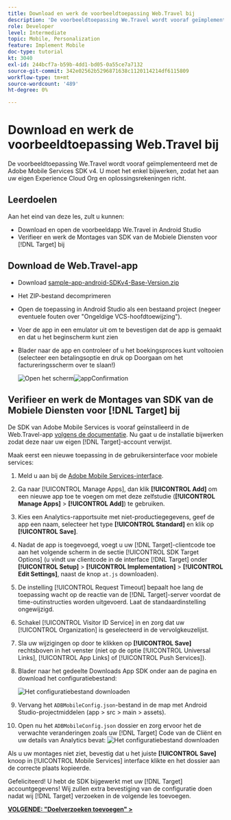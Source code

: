 ```yaml
---
title: Download en werk de voorbeeldtoepassing Web.Travel bij
description: 'De voorbeeldtoepassing We.Travel wordt vooraf geïmplementeerd met de Adobe Mobile Services SDK v4. U moet het enkel bijwerken zodat het aan uw eigen Experience Cloud Org en oplossingsrekeningen richt.   '
role: Developer
level: Intermediate
topic: Mobile, Personalization
feature: Implement Mobile
doc-type: tutorial
kt: 3040
exl-id: 244bcf7a-b59b-4dd1-bd05-0a55ce7a7132
source-git-commit: 342e02562b5296871638c1120114214df6115809
workflow-type: tm+mt
source-wordcount: '489'
ht-degree: 0%

---
```


# Download en werk de voorbeeldtoepassing Web.Travel bij

De voorbeeldtoepassing We.Travel wordt vooraf geïmplementeerd met de Adobe Mobile Services SDK v4. U moet het enkel bijwerken, zodat het aan uw eigen Experience Cloud Org en oplossingsrekeningen richt.

## Leerdoelen

Aan het eind van deze les, zult u kunnen:

* Download en open de voorbeeldapp We.Travel in Android Studio
* Verifieer en werk de Montages van SDK van de Mobiele Diensten voor [!DNL Target] bij

## Download de Web.Travel-app

* Download [sample-app-android-SDKv4-Base-Version.zip](assets/sample-app-android-SDKv4-Base-Version.zip)
* Het ZIP-bestand decomprimeren
* Open de toepassing in Android Studio als een bestaand project (negeer eventuele fouten over &quot;Ongeldige VCS-hoofdtoewijzing&quot;).
* Voer de app in een emulator uit om te bevestigen dat de app is gemaakt en dat u het beginscherm kunt zien
* Blader naar de app en controleer of u het boekingsproces kunt voltooien (selecteer een betalingsoptie en druk op Doorgaan om het factureringsscherm over te slaan!)

   ![Open het scherm ](assets/wetravel_homeScreen.png)![appConfirmation](assets/wetravel_confirmationScreen.png)

## Verifieer en werk de Montages van SDK van de Mobiele Diensten voor [!DNL Target] bij

De SDK van Adobe Mobile Services is vooraf geïnstalleerd in de Web.Travel-app [volgens de documentatie](https://experienceleague.adobe.com/docs/mobile-services/android/getting-started-android/requirements.html?lang=en). Nu gaat u de installatie bijwerken zodat deze naar uw eigen [!DNL Target]-account verwijst.

Maak eerst een nieuwe toepassing in de gebruikersinterface voor mobiele services:

1. Meld u aan bij de [Adobe Mobile Services-interface](https://mobilemarketing.adobe.com/).
1. Ga naar [!UICONTROL Manage Apps], dan klik **[!UICONTROL Add]** om een nieuwe app toe te voegen om met deze zelfstudie (**[!UICONTROL Manage Apps]** > **[!UICONTROL Add]**) te gebruiken.
1. Kies een Analytics-rapportsuite met niet-productiegegevens, geef de app een naam, selecteer het type **[!UICONTROL Standard]** en klik op **[!UICONTROL Save]**.
1. Nadat de app is toegevoegd, voegt u uw [!DNL Target]-clientcode toe aan het volgende scherm in de sectie [!UICONTROL SDK Target Options] (u vindt uw clientcode in de interface [!DNL Target] onder **[!UICONTROL Setup]** > **[!UICONTROL Implementation]** > **[!UICONTROL Edit Settings]**, naast de knop `at.js` downloaden).
1. De instelling [!UICONTROL Request Timeout] bepaalt hoe lang de toepassing wacht op de reactie van de [!DNL Target]-server voordat de time-outinstructies worden uitgevoerd. Laat de standaardinstelling ongewijzigd.
1. Schakel [!UICONTROL Visitor ID Service] in en zorg dat uw [!UICONTROL Organization] is geselecteerd in de vervolgkeuzelijst.
1. Sla uw wijzigingen op door te klikken op **[!UICONTROL Save]** rechtsboven in het venster (niet op de optie [!UICONTROL Universal Links], [!UICONTROL App Links] of [!UICONTROL Push Services]).
1. Blader naar het gedeelte Downloads App SDK onder aan de pagina en download het configuratiebestand:

   ![Het configuratiebestand downloaden](assets/config_file.jpg)

1. Vervang het `ADBMobileConfig.json`-bestand in de map met Android Studio-projectmiddelen (app > src > main > assets).

1. Open nu het `ADBMobileConfig.json` dossier en zorg ervoor het de verwachte veranderingen zoals uw [!DNL Target] Code van de Cliënt en uw details van Analytics bevat:
   ![Het configuratiebestand downloaden](assets/client_code.jpg)

Als u uw montages niet ziet, bevestig dat u het juiste **[!UICONTROL Save]** knoop in [!UICONTROL Mobile Services] interface klikte en het dossier aan de correcte plaats kopieerde.

Gefeliciteerd! U hebt de SDK bijgewerkt met uw [!DNL Target] accountgegevens! Wij zullen extra bevestiging van de configuratie doen nadat wij [!DNL Target] verzoeken in de volgende les toevoegen.

**[VOLGENDE: &quot;Doelverzoeken toevoegen&quot; >](add-requests.md)**
